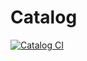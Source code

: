 # Catalog

[![Catalog CI](https://github.com/abhishekdewan101/Catalog/actions/workflows/flutter-ci.yml/badge.svg?branch=master)](https://github.com/abhishekdewan101/Catalog/actions/workflows/flutter-ci.yml)
